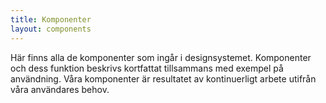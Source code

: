 ```yaml
---
title: Komponenter
layout: components
---
```


Här finns alla de komponenter som ingår i designsystemet.
Komponenter och dess funktion beskrivs kortfattat tillsammans med exempel på användning.
Våra komponenter är resultatet av kontinuerligt arbete utifrån våra användares behov.
